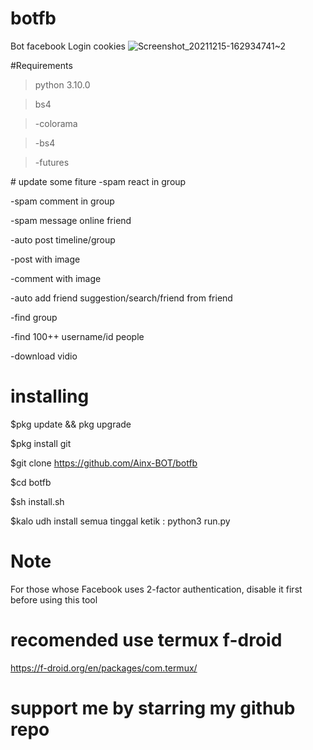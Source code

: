 # botfb
Bot facebook Login cookies
![Screenshot_20211215-162934741~2](https://user-images.githubusercontent.com/52388234/146162539-fadb8100-1c2e-47b1-8cce-cc71b4445641.jpg)

#Requirements

> python 3.10.0

> bs4

>-colorama

>-bs4

>-futures
</div>
# update some fiture
-spam react in group

-spam comment in group

-spam message online friend

-auto post timeline/group

-post with image

-comment with image

-auto add friend suggestion/search/friend from friend

-find group

-find 100++ username/id people

-download vidio

# installing
$pkg update && pkg upgrade

$pkg install git

$git clone https://github.com/Ainx-BOT/botfb

$cd botfb

$sh install.sh

$kalo udh install semua tinggal ketik : python3 run.py

# Note
For those whose Facebook uses 2-factor authentication, disable it first before using this tool 

# recomended use termux f-droid
https://f-droid.org/en/packages/com.termux/

# support me by starring my github repo
